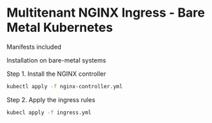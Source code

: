 # Multitenant NGINX Ingress - Bare Metal Kubernetes
Manifests included

Installation on bare-metal systems

Step 1. Install the NGINX controller

```bash
kubectl apply -f nginx-controller.yml
```

Step 2. Apply the ingress rules

```bash
kubecl apply -f ingress.yml
```
